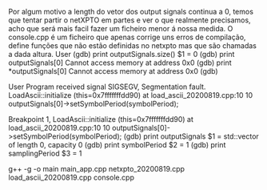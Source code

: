 Por algum motivo a length do vetor dos output signals continua a 0, temos que tentar partir o netXPTO em partes e ver o que realmente precisamos, acho que será mais facil fazer um ficheiro menor á nossa medida.
O console.cpp é um ficheiro que apenas corrige uns erros de compilação, define funções que não estão definidas no netxpto mas que são chamadas a dada altura.
User
(gdb) print outputSignals.size()
$1 = 0
(gdb) print outputSignals[0]
Cannot access memory at address 0x0
(gdb) print *outputSignals[0]
Cannot access memory at address 0x0
(gdb) 

User
Program received signal SIGSEGV, Segmentation fault.
LoadAscii::initialize (this=0x7fffffffdd90) at load_ascii_20200819.cpp:10
10		outputSignals[0]->setSymbolPeriod(symbolPeriod);


Breakpoint 1, LoadAscii::initialize (this=0x7fffffffdd90) at load_ascii_20200819.cpp:10
10		outputSignals[0]->setSymbolPeriod(symbolPeriod);
(gdb) print outputSignals
$1 = std::vector of length 0, capacity 0
(gdb) print symbolPeriod
$2 = 1
(gdb) print samplingPeriod
$3 = 1


g++ -g -o main main_app.cpp netxpto_20200819.cpp load_ascii_20200819.cpp console.cpp
